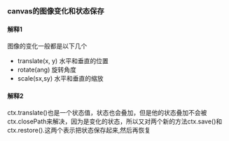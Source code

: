 ### canvas的图像变化和状态保存

#### 解释1
图像的变化一般都是以下几个
- translate(x, y) 水平和垂直的位置
- rotate(ang) 旋转角度
- scale(sx,sy) 水平和垂直的缩放

#### 解释2
ctx.translate()也是一个状态值，状态也会叠加，但是他的状态叠加不会被ctx.closePath来解决，因为是变化的状态，所以又对两个新的方法ctx.save()和ctx.restore().这两个表示把状态保存起来,然后再恢复